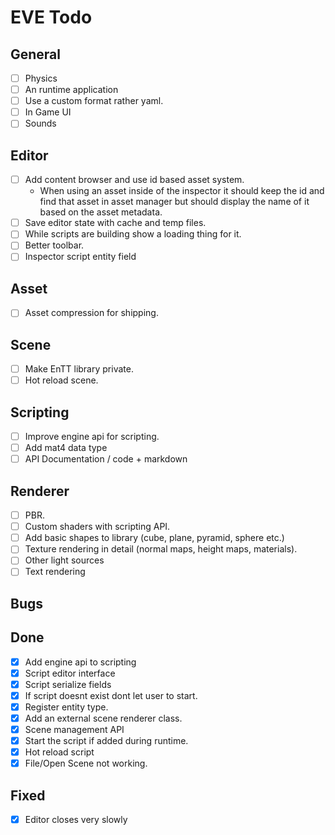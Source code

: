 # EVE Todo

## General
- [ ] Physics
- [ ] An runtime application
- [ ] Use a custom format rather yaml.
- [ ] In Game UI
- [ ] Sounds

## Editor
- [ ] Add content browser and use id based asset system.
    - When using an asset inside of the inspector it should keep the id and find that asset in asset manager
    but should display the name of it based on the asset metadata.
- [ ] Save editor state with cache and temp files.
- [ ] While scripts are building show a loading thing for it.
- [ ] Better toolbar.
- [ ] Inspector script entity field

## Asset
- [ ] Asset compression for shipping.

## Scene
- [ ] Make EnTT library private.
- [ ] Hot reload scene.

## Scripting
- [ ] Improve engine api for scripting.
- [ ] Add mat4 data type
- [ ] API Documentation / code + markdown

## Renderer
- [ ] PBR.
- [ ] Custom shaders with scripting API.
- [ ] Add basic shapes to library (cube, plane, pyramid, sphere etc.)
- [ ] Texture rendering in detail (normal maps, height maps, materials).
- [ ] Other light sources
- [ ] Text rendering

## Bugs

## Done
- [x] Add engine api to scripting
- [x] Script editor interface
- [x] Script serialize fields
- [x] If script doesnt exist dont let user to start.
- [x] Register entity type.
- [x] Add an external scene renderer class.
- [x] Scene management API
- [x] Start the script if added during runtime.
- [x] Hot reload script
- [x] File/Open Scene not working.

## Fixed
- [x] Editor closes very slowly
